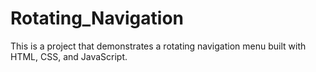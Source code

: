 # Rotating_Navigation
This is a project that demonstrates a rotating navigation menu built with HTML, CSS, and JavaScript.
